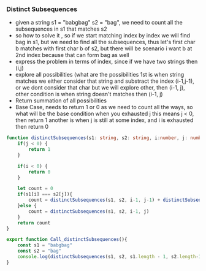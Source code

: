 ### Distinct Subsequences

- given a string s1 = "babgbag" s2 = "bag", we need to count all the subsequences in s1 that matches s2
- so how to solve it , so if we start matching index by index we will find bag in s1, but we need to find all the subsequences, thus let's first char b matches with first char b of s2, but there will be scenario i want b at 2nd index because that can form bag as well
- express the problem in terms of index, since if we have two strings then (i,j)
- explore all possibilities (what are the possibilities 1st is when string matches we either consider that string and substract the index (i-1,j-1), or we dont consider that char but we will explore other, then (i-1, j), other condition is when string doesn't matches then (i-1, j)
- Return summation of all possibilities
- Base Case, needs to return 1 or 0 as we need to count all the ways, so what will be the base condition when you exhausted j this means j < 0, then return 1 another is when j is still at some index, and i is exhausted then return 0

```ts
function distinctSubsequences(s1: string, s2: string, i:number, j: number){
    if(j < 0) {
        return 1
    }

    if(i < 0) {
        return 0
    }

    let count = 0
    if(s1[i] === s2[j]){
        count = distinctSubsequences(s1, s2, i-1, j-1) + distinctSubsequences(s1, s2, i-1, j)
    }else {
        count = distinctSubsequences(s1, s2, i-1, j)
    }
    return count
}

export function Call_distinctSubsequences(){
    const s1 = "babgbag"
    const s2 = "bag"
    console.log(distinctSubsequences(s1, s2, s1.length - 1, s2.length-1))
}
```

